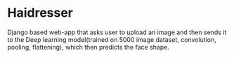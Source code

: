 # Haidresser
Django based web-app that asks user to upload an image and then sends it to the Deep
learning model(trained on 5000 image dataset, convolution, pooling, flattening), which then predicts the
face shape.
